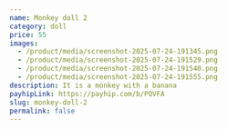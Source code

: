 ```yaml
---
name: Monkey doll 2
category: doll
price: 55
images:
  - /product/media/screenshot-2025-07-24-191345.png
  - /product/media/screenshot-2025-07-24-191529.png
  - /product/media/screenshot-2025-07-24-191540.png
  - /product/media/screenshot-2025-07-24-191555.png
description: It is a monkey with a banana
payhipLink: https://payhip.com/b/POVFA
slug: monkey-doll-2
permalink: false
---
```


